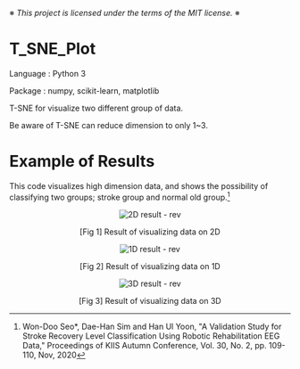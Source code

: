 ※ _This project is licensed under the terms of the MIT license._ ※

# T_SNE_Plot

Language : Python 3

Package : numpy, scikit-learn, matplotlib

T-SNE for visualize two different group of data.

Be aware of T-SNE can reduce dimension to only 1~3.

# Example of Results

This code visualizes high dimension data, and shows the possibility of classifying two groups; stroke group and normal old group.[^1]

<div align = 'center'>

  ![2D result - rev](https://user-images.githubusercontent.com/62936579/155883759-c3fbe64a-42b3-4681-87cd-d80195b18980.png)
  
  [Fig 1] Result of visualizing data on 2D
  
  ![1D result - rev](https://user-images.githubusercontent.com/62936579/155883776-7b9e6b89-4120-49bb-b294-80329f67fd8e.png)

  [Fig 2] Result of visualizing data on 1D
  
  ![3D result - rev](https://user-images.githubusercontent.com/62936579/155883785-14307856-86e2-4400-8553-5bbd594d8f69.png)

  [Fig 3] Result of visualizing data on 3D
  
</div>


[^1]: Won-Doo Seo*, Dae-Han Sim and Han Ul Yoon, "A Validation Study for Stroke Recovery Level Classification Using Robotic Rehabilitation EEG Data," Proceedings of KIIS Autumn Conference, Vol. 30, No. 2, pp. 109-110, Nov, 2020
